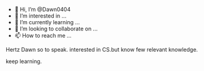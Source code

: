 - 👋 Hi, I’m @Dawn0404
- 👀 I’m interested in ...
- 🌱 I’m currently learning ...
- 💞️ I’m looking to collaborate on ...
- 📫 How to reach me ...

Hertz Dawn so to speak.
interested in CS.but know few relevant knowledge.

keep learning.
